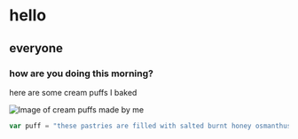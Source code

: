 # hello
## everyone
### how are you doing this morning? 

here are some cream puffs I baked 

![Image of cream puffs made by me](https://scontent.cdninstagram.com/v/t51.29350-15/440845468_972038997651486_1346634672776879328_n.jpg?stp=dst-jpg_e35&efg=eyJ2ZW5jb2RlX3RhZyI6ImltYWdlX3VybGdlbi4xNDQweDE4MDAuc2RyLmYyOTM1MCJ9&_nc_ht=scontent.cdninstagram.com&_nc_cat=106&_nc_ohc=_8vXNkf14WUAb7tbeyV&edm=APs17CUBAAAA&ccb=7-5&ig_cache_key=MzM1NTE2Njc4MDM0MjQxMTYzMg%3D%3D.2-ccb7-5&oh=00_AfD_gvuJqt_NV2hj5f9vQDJ7QNHlA2A410QkgSZ-ew9IEw&oe=6636CE19&_nc_sid=10d13b)

``` javascript
var puff = "these pastries are filled with salted burnt honey osmanthus cream";
```
